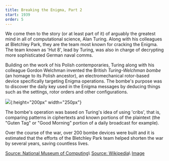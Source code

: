 ```yaml
---
title: Breaking the Enigma, Part 2
start: 1939
order: 5
---
```


We come then to the story (or at least part of it) of arguably the greatest mind in all of computational science, Alan Turing. Along with his colleagues at Bletchley Park, they are the team most known for cracking the Enigma. The team known as 'Hut 8', lead by Turing, was also in charge of decrypting more sophisticated German naval comms.

Building on the work of his Polish contemporaries, Turing along with his colleague Gordon Welchman invented the British _Turing-Welchman bombe_ (an homage to its Polish ancestor), an electromechanical rotor-based device specifically targeting Enigma operations. The bombe's purpose was to discover the daily key used in the Enigma messages by deducing things such as the settings, rotor orders and other configurations.

![](https://www.cryptomuseum.com/crypto/bombe/img/us_bombe_full.jpg){:height="200px" width="250px"}

The bombe's operation was based on Turing's idea of using 'cribs', that is, comparing patterns in ciphertexts and known portions of the plaintext (the "Guten Tag" or "Good Morning" portion of a daily broadcast for example).

Over the course of the war, over 200 bombe devices were built and it is estimated that the efforts of the Bletchley Park team helped shorten the war by several years, saving countless lives.

[Source: National Museum of Computing](https://www.tnmoc.org/bombe)\\
[Source: Wikipedia](https://en.wikipedia.org/wiki/Cryptanalysis_of_the_Enigma)\\
[Image](https://www.cryptomuseum.com/crypto/bombe/img/us_bombe_full.jpg)
